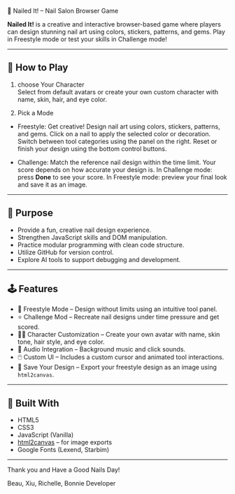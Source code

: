 💅 Nailed It! – Nail Salon Browser Game

**Nailed It!** is a creative and interactive browser-based game where players can design stunning nail art using colors, stickers, patterns, and gems.
Play in Freestyle mode or test your skills in Challenge mode!

-----------------------------------------------------------------------------------------------------------------------------
## 🎯 How to Play

1. choose Your Character  
Select from default avatars or create your own custom character with name, skin, hair, and eye color.

2. Pick a Mode  
  - Freestyle: Get creative! Design nail art using colors, stickers, patterns, and gems.
    Click on a nail to apply the selected color or decoration.
    Switch between tool categories using the panel on the right.
    Reset or finish your design using the bottom control buttons.
  
  - Challenge: Match the reference nail design within the time limit. Your score depends on how accurate your design is.
    In Challenge mode: press **Done** to see your score.
    In Freestyle mode: preview your final look and save it as an image.
    
-----------------------------------------------------------------------------------------------------------------------------

## 🎯 Purpose

- Provide a fun, creative nail design experience.
- Strengthen JavaScript skills and DOM manipulation.
- Practice modular programming with clean code structure.
- Utilize GitHub for version control.
- Explore AI tools to support debugging and development.

-----------------------------------------------------------------------------------------------------------------------------

## 🕹️ Features

- 🎨 Freestyle Mode – Design without limits using an intuitive tool panel.
- ⭐ Challenge Mod – Recreate nail designs under time pressure and get scored.
- 👩‍🎤 Character Customization – Create your own avatar with name, skin tone, hair style, and eye color.
- 🎵 Audio Integration – Background music and click sounds.
- 🖱️ Custom UI – Includes a custom cursor and animated tool interactions.
- 📸 Save Your Design – Export your freestyle design as an image using `html2canvas`.

-----------------------------------------------------------------------------------------------------------------------------

## 🧱 Built With

- HTML5
- CSS3
- JavaScript (Vanilla)
- [html2canvas](https://html2canvas.hertzen.com/) – for image exports
- Google Fonts (Lexend, Starbim)

-----------------------------------------------------------------------------------------------------------------------------
Thank you and Have a Good Nails Day!

Beau, Xiu, Richelle, Bonnie
Developer



